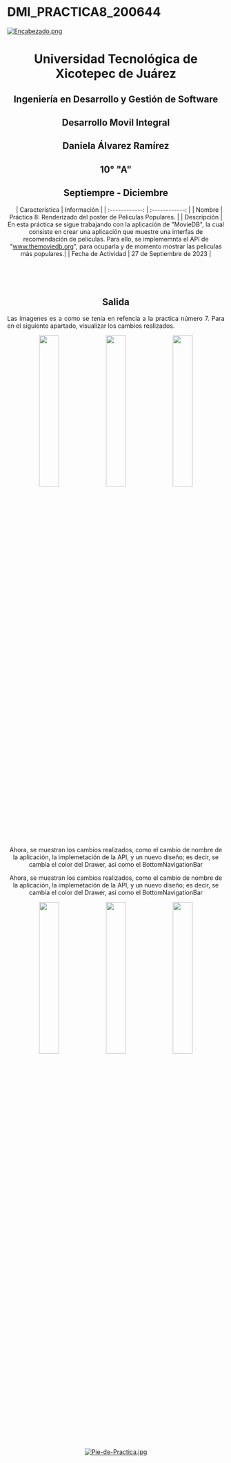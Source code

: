 # DMI_PRACTICA8_200644

[![Encabezado.png](https://i.postimg.cc/PJKtvHNC/Encabezado.png)](https://postimg.cc/K3kXCdPb)

<div align="center">
  
# Universidad Tecnológica de Xicotepec de Juárez

## Ingeniería en Desarrollo y Gestión de Software

## Desarrollo Movil Integral

## Daniela Álvarez Ramírez
 
## 10° "A"

## Septiempre - Diciembre


&nbsp;
&nbsp;
|  Característica |  Información |
| :------------: | :------------: |
| Nombre  |  Práctica 8: Renderizado del poster de Peliculas Populares. |
| Descripción  |  En esta práctica se sigue trabajando con la aplicación de "MovieDB", la cual consiste en crear una aplicación que muestre una interfas de recomendación de peliculas. Para ello, se implememnta el API de "www.themoviedb.org", para ocuparla y de momento mostrar las peliculas más populares.|
|  Fecha de Actividad  |  27 de Septiembre de 2023  |

&nbsp;
&nbsp;

&nbsp;
&nbsp;

## Salida

<p align="justify">
  Las imagenes es a como se tenia en refencia a la practica número 7. Para en el siguiente apartado, visualizar los cambios realizados. 
</p>
<p align="center">
  <img src="https://github.com/Daniela06112002/DMI_PRACTICA8_200644/blob/main/screenshots/inicialIcono.jpg" width="30%"/>
  <img src="https://github.com/Daniela06112002/DMI_PRACTICA8_200644/blob/main/screenshots/inicialInicio.jpg" width="30%"/>
  <img src="https://github.com/Daniela06112002/DMI_PRACTICA8_200644/blob/main/screenshots/inicialMenu.jpg" width="30%"/>
</p>
<p>
  Ahora, se muestran los cambios realizados, como el cambio de nombre de la aplicación, la implemetación de la API, y un nuevo diseño; es decir, se cambia el color del Drawer, asi como el BottomNavigationBar
</p>
Ahora, se muestran los cambios realizados, como el cambio de nombre de la aplicación, la implemetación de la API, y un nuevo diseño; es decir, se cambia el color del Drawer, asi como el BottomNavigationBar
<p align="center">
  <img src="https://github.com/Daniela06112002/DMI_PRACTICA8_200644/blob/main/screenshots/finalIcono.jpg" width="30%"/>
  <img src="https://github.com/Daniela06112002/DMI_PRACTICA8_200644/blob/main/screenshots/finalInicio.jpg" width="30%"/>
  <img src="https://github.com/Daniela06112002/DMI_PRACTICA8_200644/blob/main/screenshots/finalMenu.jpg" width="30%"/>
</p>



<br>
<br>
<br>
<br>

[![Pie-de-Practica.jpg](https://i.postimg.cc/MKKZ2nrV/Pie-de-Practica.jpg)](https://postimg.cc/WtCc01V1)
